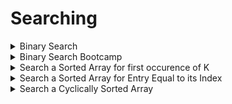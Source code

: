 # Searching

<details>
<summary> Binary Search </summary>

```cpp
int bsearch(int t, const vector<int>& A) {
	int L = 0, U = size(A) - 1;
	while (L <= U) {
		int M = L + (U - L) / 2;
		if (A[M] < t) {
			L = M + 1;
		} else if (A[M] == t) {
			return M;
		} else {
			U = M - 1;
		}
	}

	return -1;
}
```

---
- Time complexity: O(logn), or O(nlogn) for sorting

---
</details>


<details>
<summary> Binary Search Bootcamp </summary>

```cpp
struct Student {
	string name;
	double grade_point_average;
};

const static function<bool(const Student&, const Student&)> CompGPA = [](const Student& a, const Student& b) {
	if (a.grade_point_average != b.grade_point_average) {
		return a.grade_point_average > b.grade_point_average;
	}

	return a.name < b.name;
};

bool SearchStudent(
				const vector<Student>& students, const Student& target, 
				const function<bool(const Student&, const Student&)>& comp_GPA) {
	return binary_search(begin(students), end(students), target, comp_GPA);
}
```

---
- Time complexity: O(logn), with O(1) access time
---
</details>


<details>
<summary> Search a Sorted Array for first occurence of K </summary>

```cpp
int SearchFirstOfK(const vector<int>>& A, int k) {
	int left = 0, right = size(A) - 1, result = -1;
	while (left <= right) {
		if (int mid = left + ((right - left) / 2); A[mid] > k) {
			right = mid - 1;
		} else if (A[mid] == k) {
			result = mid;
			right = mid - 1;
		} else {
			left = mid + 1;
		}
	}

	return result;
}
```

---
- Time complexity: O(logn)

---
</details>


<details>
<summary> Search a Sorted Array for Entry Equal to its Index </summary>

---

---

```cpp
in SearchEntryEqualToItsIndex(const vector<int>& A) {
	int left = 0, right = size(A) - 1;

	while (left <= right) {
		int mid = left + ((right - left) / 2);

		if (int differences = A[mid] - mid; difference == 0) {
			return mid;
		} else if (difference > 0) {
			right = mid - 1;
		} else {
			left = mid + 1;
		}
	}

	return -1;
}
```

---
- Time complexity: O(logn)

---
</details>


<details>
<summary> Search a Cyclically Sorted Array </summary>

---
- Given a cyclically sorted array
- Find the smallest element and return the index

---

```cpp
int SearchSmallest(const vector<int>& A) {
	int left = 0, right = size(A) - 1;

	while (left < right) {
		if (int mid = left ((right - left) / 2); A[mid] > A[right]) {
			left = mid + 1;
		} else {
			right = mid;
		}
	}
	return left; // loop ends when left == right
}
```

---
- Time complexity: O(logn)

---
</details>